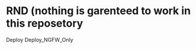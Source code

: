 # RND (nothing is garenteed to work in this reposetory

Deploy Deploy_NGFW_Only
<p><a href='https://portal.azure.com/#create/Microsoft.Template/uri/https%3A%2F%2Fraw.githubusercontent.com%2Fleebarrell%2FRND%2Fmain%2FDeploy_NGFW_Only.json</a></p>
